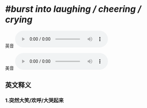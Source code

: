 # ***\#burst into laughing / cheering / crying*** 
英音
<audio src="./media/burst into laughing  cheering  crying1_AAC.aac" controls="controls"></audio>

美音
<audio src="./media/burst into laughing  cheering  crying2_AAC.aac" controls="controls"></audio>



  

英文释义
---
### 1.**突然大笑/欢呼/大哭起来**  


